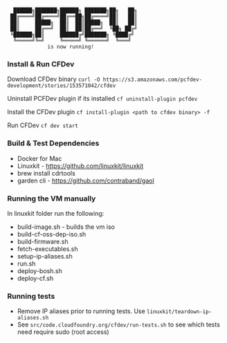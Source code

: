 ```

  ██████╗███████╗██████╗ ███████╗██╗   ██╗
 ██╔════╝██╔════╝██╔══██╗██╔════╝██║   ██║
 ██║     █████╗  ██║  ██║█████╗  ██║   ██║
 ██║     ██╔══╝  ██║  ██║██╔══╝  ╚██╗ ██╔╝
 ╚██████╗██║     ██████╔╝███████╗ ╚████╔╝
  ╚═════╝╚═╝     ╚═════╝ ╚══════╝  ╚═══╝
             is now running!
```


### Install & Run CFDev
Download CFDev binary
`curl -O https://s3.amazonaws.com/pcfdev-development/stories/153571042/cfdev`

Uninstall PCFDev plugin if its installed
`cf uninstall-plugin pcfdev`

Install the CFDev plugin
`cf install-plugin <path to cfdev binary> -f`

Run CFDev
`cf dev start`

### Build & Test Dependencies
- Docker for Mac
- Linuxkit - https://github.com/linuxkit/linuxkit
- brew install cdrtools
- garden cli - https://github.com/contraband/gaol

### Running the VM manually

In linuxkit folder run the following:
- build-image.sh - builds the vm iso
- build-cf-oss-dep-iso.sh
- build-firmware.sh
- fetch-executables.sh
- setup-ip-aliases.sh
- run.sh
- deploy-bosh.sh
- deploy-cf.sh

### Running tests

- Remove IP aliases prior to running tests. Use `linuxkit/teardown-ip-aliases.sh`
- See `src/code.cloudfoundry.org/cfdev/run-tests.sh` to see which tests need require sudo (root access)
